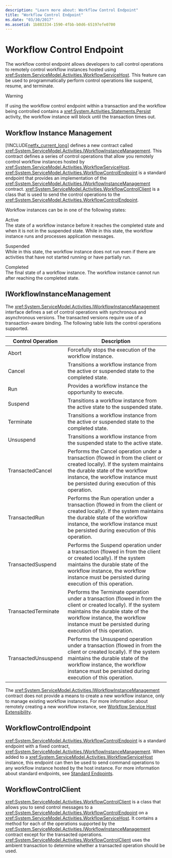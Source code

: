 ```yaml
---
description: "Learn more about: Workflow Control Endpoint"
title: "Workflow Control Endpoint"
ms.date: "03/30/2017"
ms.assetid: 1b883334-1590-4fbb-b0d6-65197efe0700
---
```

# Workflow Control Endpoint

The workflow control endpoint allows developers to call control operations to remotely control workflow instances hosted using <xref:System.ServiceModel.Activities.WorkflowServiceHost>. This feature can be used to programmatically perform control operations like suspend, resume, and terminate.  
  
> [!WARNING]
> If using the workflow control endpoint within a transaction and the workflow being controlled contains a <xref:System.Activities.Statements.Persist> activity, the workflow instance will block until the transaction times out.  
  
## Workflow Instance Management  

 [!INCLUDE[netfx_current_long](../../../../includes/netfx-current-long-md.md)] defines a new contract called <xref:System.ServiceModel.Activities.IWorkflowInstanceManagement>. This contract defines a series of control operations that allow you remotely control workflow instances hosted by <xref:System.ServiceModel.Activities.WorkflowServiceHost>. <xref:System.ServiceModel.Activities.WorkflowControlEndpoint> is a standard endpoint that provides an implementation of the <xref:System.ServiceModel.Activities.IWorkflowInstanceManagement> contract. <xref:System.ServiceModel.Activities.WorkflowControlClient> is a class that is used to send the control operations to the <xref:System.ServiceModel.Activities.WorkflowControlEndpoint>.  
  
 Workflow instances can be in one of the following states:  
  
 Active  
 The state of a workflow instance before it reaches the completed state and when it is not in the suspended state. While in this state, the workflow instance runs and processes application messages.  
  
 Suspended  
 While in this state, the workflow instance does not run even if there are activities that have not started running or have partially run.  
  
 Completed  
 The final state of a workflow instance. The workflow instance cannot run after reaching the completed state.  
  
## IWorkflowInstanceManagement  

 The <xref:System.ServiceModel.Activities.IWorkflowInstanceManagement> interface defines a set of control operations with synchronous and asynchronous versions. The transacted versions require use of a transaction-aware binding. The following table lists the control operations supported.  
  
|Control Operation|Description|  
|-----------------------|-----------------|  
|Abort|Forcefully stops the execution of the workflow instance.|  
|Cancel|Transitions a workflow instance from the active or suspended state to the completed state.|  
|Run|Provides a workflow instance the opportunity to execute.|  
|Suspend|Transitions a workflow instance from the active state to the suspended state.|  
|Terminate|Transitions a workflow instance from the active or suspended state to the completed state.|  
|Unsuspend|Transitions a workflow instance from the suspended state to the active state.|  
|TransactedCancel|Performs the Cancel operation under a transaction (flowed in from the client or created locally). If the system maintains the durable state of the workflow instance, the workflow instance must be persisted during execution of this operation.|  
|TransactedRun|Performs the Run operation under a transaction (flowed in from the client or created locally). If the system maintains the durable state of the workflow instance, the workflow instance must be persisted during execution of this operation.|  
|TransactedSuspend|Performs the Suspend operation under a transaction (flowed in from the client or created locally). If the system maintains the durable state of the workflow instance, the workflow instance must be persisted during execution of this operation.|  
|TransactedTerminate|Performs the Terminate operation under a transaction (flowed in from the client or created locally). If the system maintains the durable state of the workflow instance, the workflow instance must be persisted during execution of this operation.|  
|TransactedUnsuspend|Performs the Unsuspend operation under a transaction (flowed in from the client or created locally). If the system maintains the durable state of the workflow instance, the workflow instance must be persisted during execution of this operation.|  
  
 The <xref:System.ServiceModel.Activities.IWorkflowInstanceManagement> contract does not provide a means to create a new workflow instance, only to manage existing workflow instances. For more information about remotely creating a new workflow instance, see [Workflow Service Host Extensibility](workflow-service-host-extensibility.md).  
  
## WorkflowControlEndpoint  

 <xref:System.ServiceModel.Activities.WorkflowControlEndpoint> is a standard endpoint with a fixed contract, <xref:System.ServiceModel.Activities.IWorkflowInstanceManagement>. When added to a <xref:System.ServiceModel.Activities.WorkflowServiceHost> instance, this endpoint can then be used to send command operations to any workflow instance hosted by the host instance. For more information about standard endpoints, see [Standard Endpoints](standard-endpoints.md).  
  
## WorkflowControlClient  

 <xref:System.ServiceModel.Activities.WorkflowControlClient> is a class that allows you to send control messages to a <xref:System.ServiceModel.Activities.WorkflowControlEndpoint> on a <xref:System.ServiceModel.Activities.WorkflowServiceHost>. It contains a method for each of the operations supported by the <xref:System.ServiceModel.Activities.IWorkflowInstanceManagement> contract except for the transacted operations. <xref:System.ServiceModel.Activities.WorkflowControlClient> uses the ambient transaction to determine whether a transacted operation should be used.
